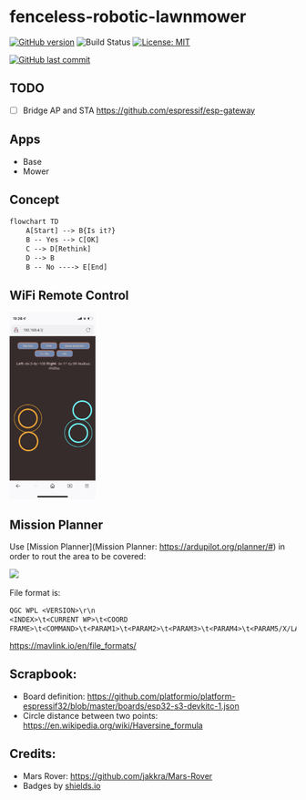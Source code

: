 # fenceless-robotic-lawnmower

[![GitHub version](https://img.shields.io/github/v/release/ldab/fenceless_robotic_lawnmower?include_prereleases)](https://github.com/ldab/fenceless_robotic_lawnmower/releases/latest)
![Build Status](https://github.com/ldab/fenceless_robotic_lawnmower/actions/workflows/workflow.yml/badge.svg)
[![License: MIT](https://img.shields.io/badge/License-MIT-green.svg)](https://github.com/ldab/fenceless_robotic_lawnmower/blob/master/LICENSE)

[![GitHub last commit](https://img.shields.io/github/last-commit/ldab/fenceless_robotic_lawnmower.svg?style=social)](https://github.com/ldab/fenceless_robotic_lawnmower)

## TODO
- [ ] Bridge AP and STA https://github.com/espressif/esp-gateway

## Apps

* Base
* Mower

## Concept

```mermaid
flowchart TD
    A[Start] --> B{Is it?}
    B -- Yes --> C[OK]
    C --> D[Rethink]
    D --> B
    B -- No ----> E[End]
```

## WiFi Remote Control

<img src="./images/wifi_control.jpg" width="30%"> 

## Mission Planner

Use [Mission Planner](Mission Planner: https://ardupilot.org/planner/#) in order to rout the area to be covered:

<img src="https://ardupilot.org/copter/_images/mp_auto_mission_grid.jpg" width="30%"> 


File format is:

```
QGC WPL <VERSION>\r\n
<INDEX>\t<CURRENT WP>\t<COORD FRAME>\t<COMMAND>\t<PARAM1>\t<PARAM2>\t<PARAM3>\t<PARAM4>\t<PARAM5/X/LATITUDE>\t<PARAM6/Y/LONGITUDE>\t<PARAM7/Z/ALTITUDE>\t<AUTOCONTINUE>\r\n
```

https://mavlink.io/en/file_formats/

## Scrapbook:

* Board definition: https://github.com/platformio/platform-espressif32/blob/master/boards/esp32-s3-devkitc-1.json
* Circle distance between two points: https://en.wikipedia.org/wiki/Haversine_formula

## Credits:

* Mars Rover: https://github.com/jakkra/Mars-Rover
* Badges by [shields.io](https://shields.io/)